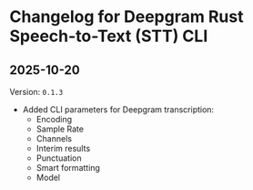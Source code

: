 # Changelog for Deepgram Rust Speech-to-Text (STT) CLI

## 2025-10-20

Version: `0.1.3`

* Added CLI parameters for Deepgram transcription:
  * Encoding
  * Sample Rate
  * Channels
  * Interim results
  * Punctuation
  * Smart formatting
  * Model
